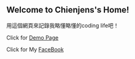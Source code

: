 ## Welcome to Chienjens's Home!

用這個網頁來記錄我略懂略懂的coding life吧！

Click for [Demo Page](https://chienjens.github.io/Demo)

Click for My [FaceBook](https://www.facebook.com/chien.chen.98)
